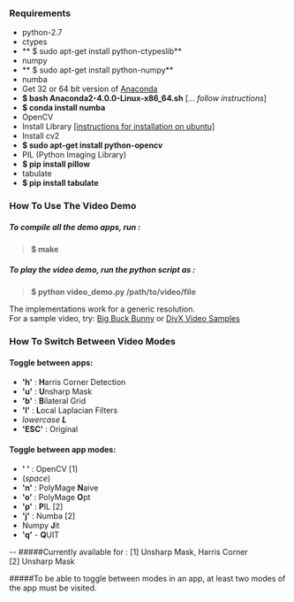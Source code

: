 ### Requirements

* python-2.7
* ctypes
 * ** $ sudo apt-get install python-ctypeslib**
* numpy
 * ** $ sudo apt-get install python-numpy**
* numba
 * Get 32 or 64 bit version of [Anaconda](https://continuum.io/downloads.html)
 * **$ bash Anaconda2-4.0.0-Linux-x86_64.sh**  [... _follow instructions_]
 * **$ conda install numba**
* OpenCV
 * Install Library [[instructions for installation on ubuntu]](https://help.ubuntu.com/community/OpenCV)
 * Install cv2
  * **$ sudo apt-get install python-opencv**
* PIL (Python Imaging Library)
 * **$ pip install pillow**
* tabulate
 * **$ pip install tabulate**

### How To Use The Video Demo

##### To compile all the demo apps, run :
> **$ make**

##### To play the video demo, run the python script as :
> **$ python video_demo.py /path/to/video/file**

The implementations work for a generic resolution.  
For a sample video, try:
[Big Buck Bunny](https://peach.blender.org/download/)
or
[DivX Video Samples](http://www.divx.com/en/devices/profiles/video)


### How To Switch Between Video Modes

#### Toggle between apps:
* **'h'**   : **H**arris Corner Detection
* **'u'**   : **U**nsharp Mask
* **'b'**   : **B**ilateral Grid
* **'l'**   : **L**ocal Laplacian Filters
 * _lowercase **L**_
* **'ESC'** : Original

#### Toggle between app modes:
* **' '** : OpenCV [1]
 * (_space_)
* **'n'** : PolyMage **N**aive
* **'o'** : PolyMage **O**pt
* **'p'** : **P**IL [2]
* **'j'** : Numba [2]
 *  Numpy **J**it
* **'q'** - **Q**UIT

--
#####Currently available for :
[1] Unsharp Mask, Harris Corner  
[2] Unsharp Mask


#####To be able to toggle between modes in an app, at least two modes of the app must be visited.